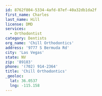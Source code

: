 ```yaml
---
id: 8762f804-5334-4afd-87ef-40a32db1da2f
first_name: Charles
last_name: Hill
license: DMD
services:
  - Orthodontist
category: Dentists
org_name: 'Chill Orthodontics'
address: '9777 S Bermuda Rd'
city: 'Las Vegas'
state: NV
zip: '89183'
phone: '(702) 914-2364'
title: 'Chill Orthodontics'
_geoloc:
  lat: 36.0537
  lng: -115.158
---
```

